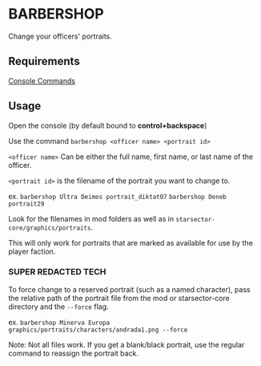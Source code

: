 # BARBERSHOP

Change your officers' portraits.

## Requirements

[Console Commands](https://fractalsoftworks.com/forum/index.php?topic=4106.0)

## Usage

Open the console (by default bound to **control+backspace**)

Use the command `barbershop <officer name> <portrait id>`

`<officer name>` Can be either the full name, first name, or last name of the officer.

`<portrait id>` is the filename of the portrait you want to change to.

ex. `barbershop Ultra Deimos portrait_diktat07`
`barbershop Deneb portrait29`

Look for the filenames in mod folders as well as in `starsector-core/graphics/portraits`.

This will only work for portraits that are marked as available for use by the player faction.

### SUPER REDACTED TECH

To force change to a reserved portrait (such as a named character), pass the relative path of the portrait file from the mod or starsector-core directory and the `--force` flag. 

ex. `barbershop Minerva Europa graphics/portraits/characters/andrada1.png --force`

Note: Not all files work. If you get a blank/black portrait, use the regular command to reassign the portrait back.
